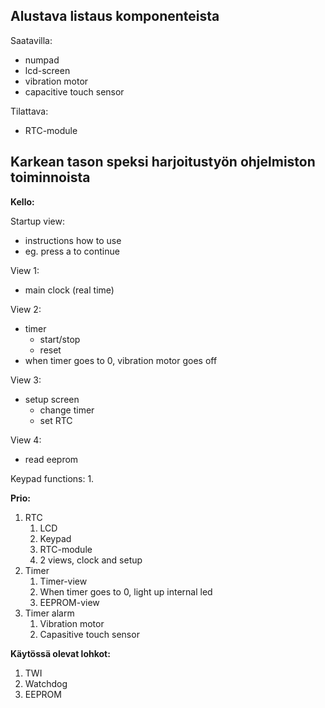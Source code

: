 ## Alustava listaus komponenteista

Saatavilla:
-	numpad
-	lcd-screen
-	vibration motor
-	capacitive touch sensor

Tilattava:
-	RTC-module

## Karkean tason speksi harjoitustyön ohjelmiston toiminnoista

**Kello:**

Startup view:
-   instructions how to use
-   eg. press a to continue

View 1:
-   main clock (real time)

View 2:
-   timer
    -   start/stop
    -   reset
-   when timer goes to 0, vibration motor goes off

View 3:
-   setup screen
    -   change timer
    -   set RTC

View 4:
-   read eeprom

Keypad functions:
1. 

**Prio:**

1. RTC
   1. LCD
   2. Keypad
   3. RTC-module
   4. 2 views, clock and setup
2. Timer
   1. Timer-view
   2. When timer goes to 0, light up internal led
   3. EEPROM-view
3. Timer alarm
   1. Vibration motor
   2. Capasitive touch sensor

**Käytössä olevat lohkot:**

1. TWI
2. Watchdog
3. EEPROM
